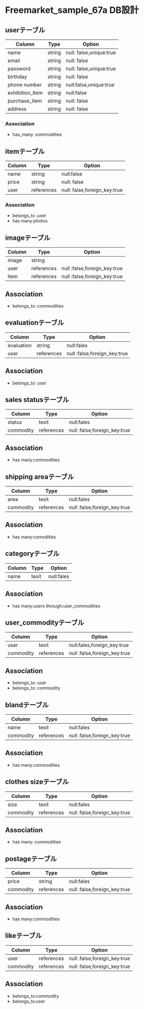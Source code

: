 # Freemarket_sample_67a DB設計
## userテーブル
|Column|Type|Option|
|------|----|------|
|name|string|null: false,unique:true|
|email|string|null: false|
|password|string|null: false,unique:true|
|birthday|string|null: false|
|phone number|string|null:false,unique:true|
|exhibition_item|string|null:false|
|purchase_item|string|null: false|
|address|string|null: false|

### Association
- has_many :commodities

## itemテーブル
|Column|Type|Option|
|------|----|------|
|name|string|null:false|
|price|string|null: false|
|user|references|null: false,foreign_key:true|

### Association
- belongs_to :user
- has many:photos

## imageテーブル
|Column|Type|Option|
|------|----|------|
|image|string||
|user|references|null :false,foreign_key:true|
|item|references|null :false,foreign_key:true|
## Association
- belongs_to: commodities

## evaluationテーブル
|Column|Type|Option|
|------|----|------|
|evaluation|string|null:fales|
|user|references|null :false,foreign_key:true|
## Association
- belongs_to: user

## sales statusテーブル
|Column|Type|Option|
|------|----|------|
|status|texit|null:fales|
|commodity|references|null :false,foreign_key:true|
## Association
- has many:commodities

## shipping areaテーブル
|Column|Type|Option|
|------|----|------|
|area|texit|null:fales|
|commodity|references|null :false,foreign_key:true|
## Association
- has many:comodities

## categoryテーブル
|Column|Type|Option|
|------|----|------|
|name|texit|null:fales|
## Association
- has many:users through:user_commodities

## user_commodityテーブル
|Column|Type|Option|
|------|----|------|
|user|texit|null:fales,foreign_key:true|
|commodity|references|null :false,foreign_key:true|
## Association
- belongs_to: user
- belongs_to: commodity

## blandテーブル
|Column|Type|Option|
|------|----|------|
|name|texit|null:fales|
|commodity|references|null :false,foreign_key:true|
## Association
- has many:commodities

## clothes sizeテーブル
|Column|Type|Option|
|------|----|------|
|size|texit|null:fales|
|commodity|references|null :false,foreign_key:true|
## Association
- has many: commodities

## postageテーブル
|Column|Type|Option|
|------|----|------|
|price|string|null:fales|
|commodity|references|null :false,foreign_key:true|
## Association
- has many:commodities

## likeテーブル
|Column|Type|Option|
|------|----|------|
|user|references|null :false,foreign_key:true|
|commodity|references|null :false,foreign_key:true|
## Association
- belongs_to:commodity
- belongs_to:user
